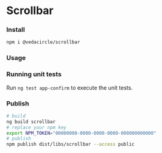 # Scrollbar

### Install

```bash
npm i @vedacircle/scrollbar
```

### Usage

### Running unit tests

Run `ng test app-confirm` to execute the unit tests.

### Publish

```bash
# build
ng build scrollbar
# replace your npm key
export NPM_TOKEN="00000000-0000-0000-0000-000000000000"
# publish
npm publish dist/libs/scrollbar --access public
```

